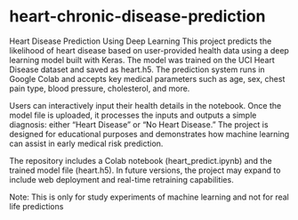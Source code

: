 # heart-chronic-disease-prediction
Heart Disease Prediction Using Deep Learning
This project predicts the likelihood of heart disease based on user-provided health data using a deep learning model built with Keras. The model was trained on the UCI Heart Disease dataset and saved as heart.h5. The prediction system runs in Google Colab and accepts key medical parameters such as age, sex, chest pain type, blood pressure, cholesterol, and more.

Users can interactively input their health details in the notebook. Once the model file is uploaded, it processes the inputs and outputs a simple diagnosis: either “Heart Disease” or “No Heart Disease.” The project is designed for educational purposes and demonstrates how machine learning can assist in early medical risk prediction.

The repository includes a Colab notebook (heart_predict.ipynb) and the trained model file (heart.h5). In future versions, the project may expand to include web deployment and real-time retraining capabilities.

Note: This is only for study experiments of machine learning and not for real life predictions
